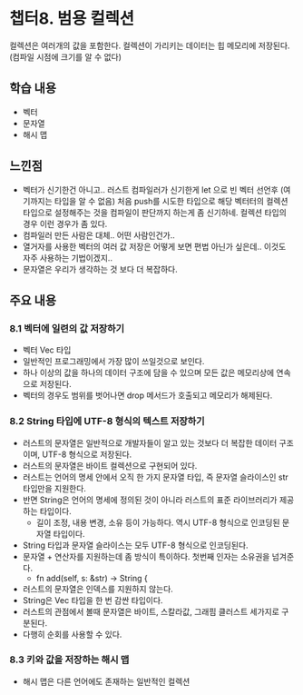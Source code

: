# 챕터8. 범용 컬렉션
컬렉션은 여러개의 값을 포함한다. 컬렉션이 가리키는 데이터는 힙 메모리에 저장된다. (컴파일 시점에 크기를 알 수 없다)

## 학습 내용
- 벡터
- 문자열
- 해시 맵

## 느낀점
- 벡터가 신기한건 아니고.. 러스트 컴파일러가 신기한게 let 으로 빈 벡터 선언후 (여기까지는 타입을 알 수 없음) 처음 push를 시도한 타입으로 해당 벡터터의 컬렉션 타입으로 설정해주는 것을 컴파일이 판단까지 하는게 좀 신기하네. 컬렉션 타입의 경우 이런 경우가 좀 있다.
- 컴파일러 만든 사람은 대체.. 어떤 사람인건가..
- 열거자를 사용한 벡터의 여러 값 저장은 어떻게 보면 편법 아닌가 싶은데.. 이것도 자주 사용하는 기법이겠지..
- 문자열은 우리가 생각하는 것 보다 더 복잡하다.

## 주요 내용

### 8.1 벡터에 일련의 값 저장하기
- 벡터 Vec<T> 타입
- 일반적인 프로그래밍에서 가장 많이 쓰일것으로 보인다.
- 하나 이상의 값을 하나의 데이터 구조에 담을 수 있으며 모든 값은 메모리상에 연속으로 저장된다.
- 벡터의 경우도 범위를 벗어나면 drop 메서드가 호출되고 메모리가 해제된다.

### 8.2 String 타입에 UTF-8 형식의 텍스트 저장하기
- 러스트의 문자열은 일반적으로 개발자들이 알고 있는 것보다 더 복잡한 데이터 구조이며, UTF-8 형식으로 저장된다.
- 러스트의 문자열은 바이트 컬렉션으로 구현되어 있다.
- 러스트는 언어의 명세 안에서 오직 한 가지 문자열 타입, 즉 문자열 슬라이스인 str 타입만을 지원한다.
- 반면 String은 언어의 명세에 정의된 것이 아니라 러스트의 표준 라이브러리가 제공하는 타입이다.
    - 길이 조정, 내용 변경, 소유 등이 가능하다. 역시 UTF-8 형식으로 인코딩된 문자열 타입이다.
- String 타입과 문자열 슬라이스는 모두 UTF-8 형식으로 인코딩된다.
- 문자열 + 연산자를 지원하는데 좀 방식이 특이하다. 첫번째 인자는 소유권을 넘겨준다.
    - fn add(self, s: &str) -> String {
- 러스트의 문자열은 인덱스를 지원하지 않는다.
- String은 Vec<u8> 타입을 한 번 감싼 타입이다.
- 러스트의 관점에서 볼때 문자열은 바이트, 스칼라값, 그래핌 클러스트 세가지로 구분된다.
- 다행히 순회를 사용할 수 있다.

### 8.3 키와 값을 저장하는 해시 맵
- 해시 맵은 다른 언어에도 존재하는 일반적인 컬렉션